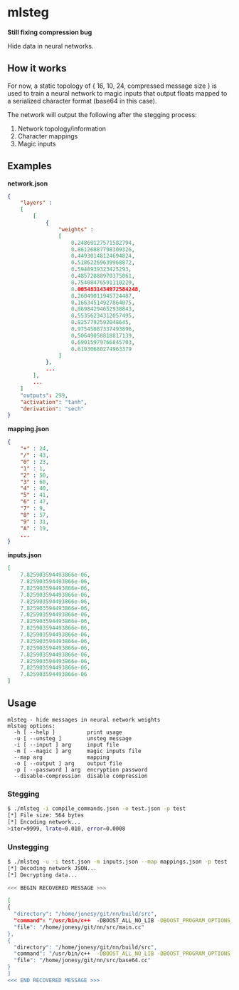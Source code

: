 # mlsteg

**Still fixing compression bug**

Hide data in neural networks.

## How it works

For now, a static topology of { 16, 10, 24, compressed message size } is used to train
a neural network to magic inputs that output floats mapped to a serialized character 
format (base64 in this case).

The network will output the following after the stegging process:

1. Network topology/information
2. Character mappings
3. Magic inputs

## Examples

**network.json**
```json
{
	"layers" : 
	[
		[
			{
				"weights" : 
				[
					0.24869127571582794,
					0.86126887798309326,
					0.44930148124694824,
					0.51862269639968872,
					0.5948939323425293,
					0.48572888970375061,
					0.75408476591110229,
					0.0054831434972584248,
					0.26049011945724487,
					0.16634514927864075,
					0.86984294652938843,
					0.55356234312057495,
					0.8257792592048645,
					0.97545087337493896,
					0.50649058818817139,
					0.69015979766845703,
					0.61930680274963379
				]
			},
			...
        ],
        ...
	]
	"outputs": 299,
	"activation": "tanh",
	"derivation": "sech"
}
```

**mapping.json**
```json
{
	"+" : 24,
	"/" : 43,
	"0" : 23,
	"1" : 1,
	"2" : 50,
	"3" : 60,
	"4" : 40,
	"5" : 41,
	"6" : 47,
	"7" : 9,
	"8" : 57,
	"9" : 31,
	"A" : 19,
	...
}
```

**inputs.json**
```json
[
	7.825903594493866e-06,
	7.825903594493866e-06,
	7.825903594493866e-06,
	7.825903594493866e-06,
	7.825903594493866e-06,
	7.825903594493866e-06,
	7.825903594493866e-06,
	7.825903594493866e-06,
	7.825903594493866e-06,
	7.825903594493866e-06,
	7.825903594493866e-06,
	7.825903594493866e-06,
	7.825903594493866e-06,
	7.825903594493866e-06,
	7.825903594493866e-06,
	7.825903594493866e-06
]
```

## Usage

```
mlsteg - hide messages in neural network weights
mlsteg options:
  -h [ --help ]          print usage
  -u [ --unsteg ]        unsteg message
  -i [ --input ] arg     input file
  -m [ --magic ] arg     magic inputs file
  --map arg              mapping
  -o [ --output ] arg    output file
  -p [ --password ] arg  encryption password
  --disable-compression  disable compression
```

### Stegging

```bash
$ ./mlsteg -i compile_commands.json -o test.json -p test
[*] File size: 564 bytes
[*] Encoding network...
>iter=9999, lrate=0.010, error=0.0008
```

### Unstegging

```bash
$ ./mlsteg -u -i test.json -m inputs.json --map mappings.json -p test 
[*] Decoding network JSON...
[*] Decrypting data...

<<< BEGIN RECOVERED MESSAGE >>>

[
{
  "directory": "/home/jonesy/git/nn/build/src",
  "command": "/usr/bin/c++  -DBOOST_ALL_NO_LIB -DBOOST_PROGRAM_OPTIONS_DYN_LINK   -Wall -Werror -Wextra -g   -o CMakeFiles/mlsteg.dir/main.cc.o -c /home/jonesy/git/nn/src/main.cc",
  "file": "/home/jonesy/git/nn/src/main.cc"
},
{
  "directory": "/home/jonesy/git/nn/build/src",
  "command": "/usr/bin/c++  -DBOOST_ALL_NO_LIB -DBOOST_PROGRAM_OPTIONS_DYN_LINK   -Wall -Werror -Wextra -g   -o CMakeFiles/mlsteg.dir/base64.cc.o -c /home/jonesy/git/nn/src/base64.cc",
  "file": "/home/jonesy/git/nn/src/base64.cc"
}
]
<<< END RECOVERED MESSAGE >>>
```
